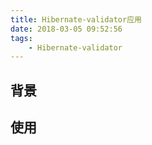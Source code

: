 ```yaml
---
title: Hibernate-validator应用
date: 2018-03-05 09:52:56
tags:
    - Hibernate-validator
---
```


## 背景

## 使用